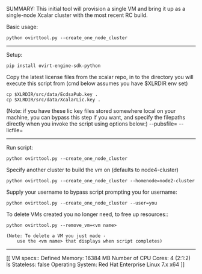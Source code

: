 SUMMARY:
This initial tool will provision a single VM
and bring it up as a single-node Xcalar cluster
with the most recent RC build.

Basic usage:

	python ovirttool.py --create_one_node_cluster

-----------------------------------------------------

Setup:

	pip install ovirt-engine-sdk-python

Copy the latest license files from the xcalar repo,
in to the directory you will execute this script from
(cmd below assumes you have $XLRDIR env set)

	cp $XLRDIR/src/data/EcdsaPub.key .
	cp $XLRDIR/src/data/XcalarLic.key .

(Note: if you have these lic key files stored somewhere local on
your machine, you can bypass this step if you want, and specify the
filepaths directly when you invoke the script using options below:)
	--pubsfile=<path to EcdsaPub.key>
	--licfile=<path to XcalarLic.key>

----------------------------------------------------

Run script:

	python ovirttool.py --create_one_node_cluster

Specify another cluster to build the vm on (defaults to node4-cluster)

	python ovirttool.py --create_one_node_cluster --homenode=node2-cluster

Supply your username to bypass script prompting you for username:

	python ovirttool.py --create_one_node_cluster --user=you

To delete VMs created you no longer need, to free up resources::

	python ovirttool.py --remove_vm=<vm name>

	(Note: To delete a VM you just made -
		use the <vm name> that displays when script completes)

----------------------------------------------

[[
	VM specs::
	Defined Memory: 16384 MB
	Number of CPU Cores: 4 (2:1:2)
	Is Stateless: false
	Operating System: Red Hat Enterprise Linux 7.x x64
]]


